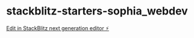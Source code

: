 # stackblitz-starters-sophia_webdev

[Edit in StackBlitz next generation editor ⚡️](https://stackblitz.com/~/github.com/demarcok/stackblitz-starters-sophia_webdev)